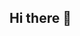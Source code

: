 ## Hi there 👋

<!--
**ijeanpierrebp/ijeanpierrebp** is a ✨ _special_ ✨ repository because its `README.md` (this file) appears on your GitHub profile.

Here are some ideas to get you started:

- 🔭 I’m currently working on Blazor Web App
- 🌱 I’m currently learning GitHub Actions
- 👯 I’m looking to collaborate on new projects focus on .net ecosystem.
- 🤔 I’m looking for help with my skills
- 💬 Ask me about whatever you want :)
- 📫 How to reach me: ijeanpierrebp@gmail.com
- 😄 Pronouns: He
- ⚡ Fun fact: I like Hawaiian Pizza.
-->
